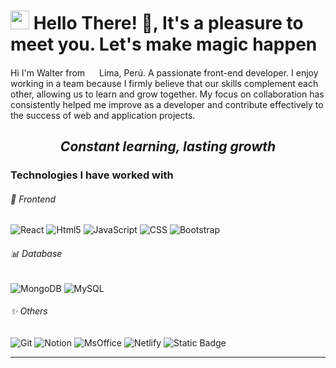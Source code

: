 <h1> <img src="https://user-images.githubusercontent.com/90701894/146861242-b5e4a0c3-7035-4a1a-af74-20778bb5fbaa.gif" width="30"> Hello There! 👋, It's a pleasure to meet you. Let's make magic happen  </h1>
<p>
  Hi I'm Walter from <img src="https://cdn-icons-png.flaticon.com/512/197/197563.png" width="15"> Lima, Perú.
 A passionate front-end developer. I enjoy working in a team because I firmly believe that our skills complement each other, allowing us to learn and grow together. My focus on collaboration has consistently helped me improve as a developer and contribute effectively to the success of web and application projects.
</p>
<h2 align="center"> <i> Constant learning, lasting growth </i></h2>

<h3>Technologies I have worked with</h3>

<h6>🎨 Frontend </h6>

<p>
  <img alt="React" src="https://img.shields.io/badge/-React-61DAFB?style=flat-curve&amp;logo=react&amp;logoColor=white">
  <img alt="Html5" src="https://img.shields.io/badge/-HTML5-E34F26?style=flat-curve&logo=html5&logoColor=white" />
  <img alt="JavaScript" src="https://img.shields.io/badge/-JavaScript-f0db4f?style=flat-curve&logo=javascript&logoColor=white" />
  <img alt="CSS" src="https://img.shields.io/badge/-CSS-264de4?style=flat-curve&logo=css3&logoColor=white" />
  <img alt="Bootstrap" src="https://img.shields.io/badge/-Bootstrap-8e17fd?style=flat-curve&logo=bootstrap&logoColor=white" />
</p>



<h6>📊 Database </h6>
<p>
  <img alt="MongoDB" src="https://img.shields.io/badge/MongoDB-13aa52?style=style%3Dflat-curve&logo=mongodb&logoColor=FFFFFF">
  <img alt="MySQL" src="https://img.shields.io/badge/-MySql-4479A1?style=flat-curve&logo=mysql&logoColor=white" />
</p>

<h6>✨ Others </h6>
<p>
  <img alt="Git" src="https://img.shields.io/badge/-Git-F05032?style=flat-curve&logo=git&logoColor=white" />
  <img alt="Notion" src="https://img.shields.io/badge/-Notion-121212?style=flat-curve&logo=notion&logoColor=white" />
  <img alt="MsOffice" src="https://img.shields.io/badge/-Ms Office-D83B01?style=flat-curve&logo=microsoftoffice&logoColor=white" />
  <img alt="Netlify" src="https://img.shields.io/badge/-Netlify-00C7B7?style=flat-curve&logo=notion&logoColor=white" />
  <img alt="Static Badge" src="https://img.shields.io/badge/Visual%20Studio%20Code-0066b8?style=style%3Dflat-curve&logo=visualstudiocode&logoColor=FFFFFF">
</p>


--- 


